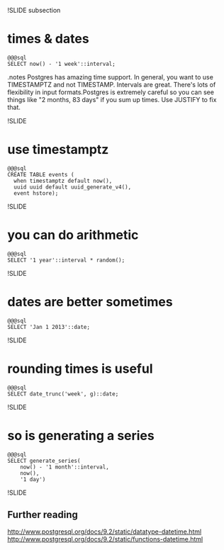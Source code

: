 !SLIDE subsection
# times & dates
    @@@sql
    SELECT now() - '1 week'::interval;

.notes Postgres has amazing time support. In general, you want to use TIMESTAMPTZ and not TIMESTAMP. Intervals are great. There's lots of flexibility in input formats.Postgres is extremely careful so you can see things like "2 months, 83 days" if you sum up times. Use JUSTIFY to fix that.

!SLIDE
# use timestamptz
    @@@sql
    CREATE TABLE events (
      when timestamptz default now(),
      uuid uuid default uuid_generate_v4(),
      event hstore);

!SLIDE
# you can do arithmetic
    @@@sql
    SELECT '1 year'::interval * random();

!SLIDE
# dates are better sometimes
    @@@sql 
    SELECT 'Jan 1 2013'::date;

!SLIDE
# rounding times is useful
    @@@sql
    SELECT date_trunc('week', g)::date;

!SLIDE
# so is generating a series
    @@@sql
    SELECT generate_series(
        now() - '1 month'::interval, 
        now(),
        '1 day')
        
!SLIDE
## Further reading

http://www.postgresql.org/docs/9.2/static/datatype-datetime.html
http://www.postgresql.org/docs/9.2/static/functions-datetime.html

